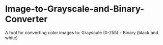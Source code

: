 # Image-to-Grayscale-and-Binary-Converter
A tool for converting color images to:  Grayscale (0-255) - Binary (black and white)

